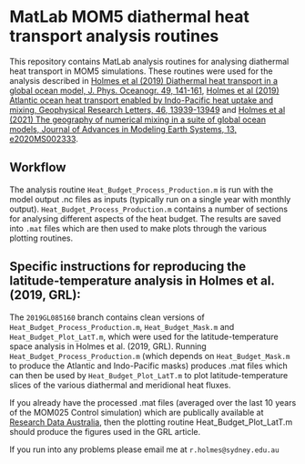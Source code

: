 # MatLab MOM5 diathermal heat transport analysis routines

This repository contains MatLab analysis routines for analysing
diathermal heat transport in MOM5 simulations. These routines were
used for the analysis described in [Holmes et al (2019) Diathermal
heat transport in a global ocean model, J. Phys. Oceanogr. 49,
141-161](https://doi.org/10.1175/JPO-D-18-0098.1), [Holmes et al
(2019) Atlantic ocean heat transport enabled by Indo-Pacific heat
uptake and mixing, Geophysical Research Letters, 46,
13939-13949](https://doi.org/10.1029/2019GL085160) and [Holmes et al
(2021) The geography of numerical mixing in a suite of global ocean
models, Journal of Advances in Modeling Earth
Systems, 13, e2020MS002333](https://doi.org/10.1029/2020MS002333).

## Workflow

The analysis routine `Heat_Budget_Process_Production.m` is run with
the model output .nc files as inputs (typically run on a single year
with monthly output). `Heat_Budget_Process_Production.m` contains a
number of sections for analysing different aspects of the heat
budget. The results are saved into `.mat` files which are then used to
make plots through the various plotting routines.

## Specific instructions for reproducing the latitude-temperature analysis in Holmes et al. (2019, GRL):

The `2019GL085160` branch contains clean versions of
`Heat_Budget_Process_Production.m`, `Heat_Budget_Mask.m` and
`Heat_Budget_Plot_LatT.m`, which were used for the
latitude-temperature space analysis in Holmes et al. (2019,
GRL). Running `Heat_Budget_Process_Production.m` (which depends on
`Heat_Budget_Mask.m` to produce the Atlantic and Indo-Pacific masks)
produces .mat files which can then be used by
`Heat_Budget_Plot_LatT.m` to plot latitude-temperature slices of the
various diathermal and meridional heat fluxes.

If you already have the processed .mat files (averaged over the last
10 years of the MOM025 Control simulation) which are publically
available at [Research Data
Australia](https://doi.org/10.26190/5dc23d4b7e739), then the plotting
routine Heat_Budget_Plot_LatT.m should produce the figures used in the
GRL article.

If you run into any problems please email me at
`r.holmes@sydney.edu.au`


